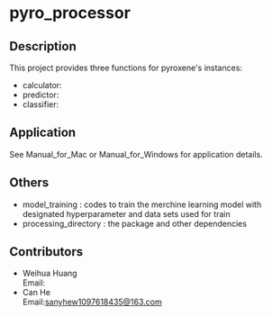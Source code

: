 # pyro_processor

## Description
This project provides three functions for pyroxene's instances:
+ calculator: 
+ predictor: 
+ classifier:

## Application
See Manual_for_Mac or Manual_for_Windows for application details.

## Others
+ model_training : codes to train the merchine learning model with designated hyperparameter   and data sets used for train
+ processing_directory : the package and other dependencies

## Contributors
+ Weihua Huang  
Email:
+ Can He  
Email:sanyhew1097618435@163.com








